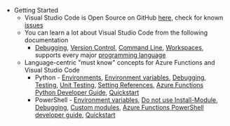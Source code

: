 - Getting Started
	- Visual Studio Code is Open Source on GitHub [here](https://github.com/Microsoft/vscode), check for known [issues](https://github.com/microsoft/vscode/issues)
	- You can learn a lot about Visual Studio Code from the following documentation
	  - [Debugging](https://code.visualstudio.com/docs/editor/debugging), [Version Control](https://code.visualstudio.com/docs/editor/versioncontrol), [Command Line](https://code.visualstudio.com/docs/editor/command-line), [Workspaces](https://code.visualstudio.com/docs/editor/multi-root-workspaces), supports every major [programming language](https://code.visualstudio.com/docs/languages/overview)
	- Language-centric "must know" concepts for Azure Functions and Visual Studio Code 
      - Python - [Environments](https://code.visualstudio.com/docs/python/environments), [Environment variables](https://docs.microsoft.com/en-us/azure/azure-functions/functions-reference-python?#environment-variables), [Debugging](https://code.visualstudio.com/docs/python/debugging), [Testing](https://code.visualstudio.com/docs/python/testing), [Unit Testing](https://docs.microsoft.com/en-us/azure/azure-functions/functions-reference-python?#unit-testing), [Setting References](https://code.visualstudio.com/docs/python/settings-reference), [Azure Functions Python Developer Guide](https://docs.microsoft.com/en-us/azure/azure-functions/functions-reference-python), [Quickstart](https://docs.microsoft.com/en-us/azure/azure-functions/create-first-function-vs-code-python)
      - PowerShell - [Environment variables](https://docs.microsoft.com/en-us/azure/azure-functions/functions-reference-powershell?tabs=portal#environment-variables), [Do not use Install-Module](https://docs.microsoft.com/en-us/azure/azure-functions/functions-reference-powershell?tabs=portal#bundle-modules-instead-of-using-install-module), [Debugging](https://docs.microsoft.com/en-us/azure/azure-functions/functions-debug-powershell-local), [Custom modules](https://docs.microsoft.com/en-us/azure/azure-functions/functions-reference-powershell?tabs=portal#custom-modules), [Azure Functions PowerShell developer guide](https://docs.microsoft.com/en-us/azure/azure-functions/functions-reference-powershell), [Quickstart](https://docs.microsoft.com/en-us/azure/azure-functions/create-first-function-vs-code-powershell)
